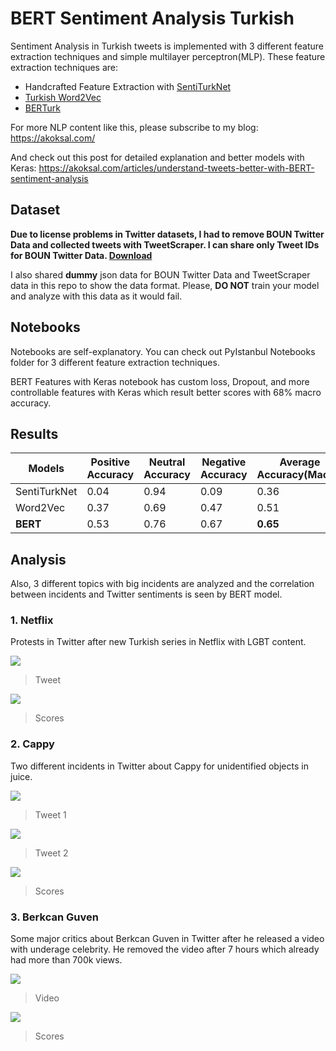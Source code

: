 # BERT Sentiment Analysis Turkish

Sentiment Analysis in Turkish tweets is implemented with 3 different feature extraction techniques and simple multilayer perceptron(MLP). These feature extraction techniques are:
 - Handcrafted Feature Extraction with [SentiTurkNet](http://myweb.sabanciuniv.edu/rdehkharghani/sentiturknet-3/)
 - [Turkish Word2Vec](https://github.com/akoksal/Turkish-Word2Vec)
 - [BERTurk](https://github.com/stefan-it/turkish-bert)
 
 For more NLP content like this, please subscribe to my blog: https://akoksal.com/
 
 And check out this post for detailed explanation and better models with Keras: https://akoksal.com/articles/understand-tweets-better-with-BERT-sentiment-analysis
  
 ## Dataset
 **Due to license problems in Twitter datasets, I had to remove BOUN Twitter Data and collected tweets with TweetScraper. I can share only Tweet IDs for BOUN Twitter Data. [Download](https://drive.google.com/file/d/1jnIoobE2qHDO0FtveWjPIx2KSji35thI/view?usp=sharing)**
 
 I also shared **dummy** json data for BOUN Twitter Data and TweetScraper data in this repo to show the data format. Please, **DO NOT** train your model and analyze with this data as it would fail.
 
 ## Notebooks
 Notebooks are self-explanatory. You can check out PyIstanbul Notebooks folder for 3 different feature extraction techniques.
 
 BERT Features with Keras notebook has custom loss, Dropout, and more controllable features with Keras which result better scores with 68% macro accuracy.
 
 ## Results
 Models  | Positive Accuracy | Neutral Accuracy | Negative Accuracy | Average Accuracy(Macro)
------------- | ------------- | ------------- | ------------- | -------------
SentiTurkNet  | 0.04 | 0.94 | 0.09 | 0.36
Word2Vec  |  0.37 | 0.69 | 0.47 | 0.51 
**BERT**  | 0.53 | 0.76 | 0.67 | **0.65**

## Analysis
Also, 3 different topics with big incidents are analyzed and the correlation between incidents and Twitter sentiments is seen by BERT model.
### 1. Netflix

Protests in Twitter after new Turkish series in Netflix with LGBT content.

![](https://live.staticflickr.com/65535/49770815696_93f5fdd09a_n.jpg)

> Tweet


![](https://live.staticflickr.com/65535/49770815741_01cebfba13_z.jpg)

> Scores


### 2. Cappy

Two different incidents in Twitter about Cappy for unidentified objects in juice.

![](https://live.staticflickr.com/65535/49770817666_a79d38c4bd_n.jpg)

> Tweet 1

![](https://live.staticflickr.com/65535/49770285753_1c848b4d33_n.jpg)

> Tweet 2

![](https://live.staticflickr.com/65535/49770286768_504f0dbbd8_z.jpg)
> Scores

### 3. Berkcan Guven

Some major critics about Berkcan Guven in Twitter after he released a video with underage celebrity. He removed the video after 7 hours which already had more than 700k views.

![](https://live.staticflickr.com/65535/49770287643_e18a1426e8_n.jpg)

> Video

![](https://live.staticflickr.com/65535/49771145192_346f0a916f_z.jpg)

> Scores
